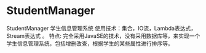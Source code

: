 # StudentManager
StudentManager  学生信息管理系统  使用技术：集合，IO流，Lambda表达式，Stream表达式 。 特点: 完全采用JavaSE的技术，没有采用数据库等，来实现一个学生信息管理系统，包括增删改查，根据学生的某些属性进行排序等。
